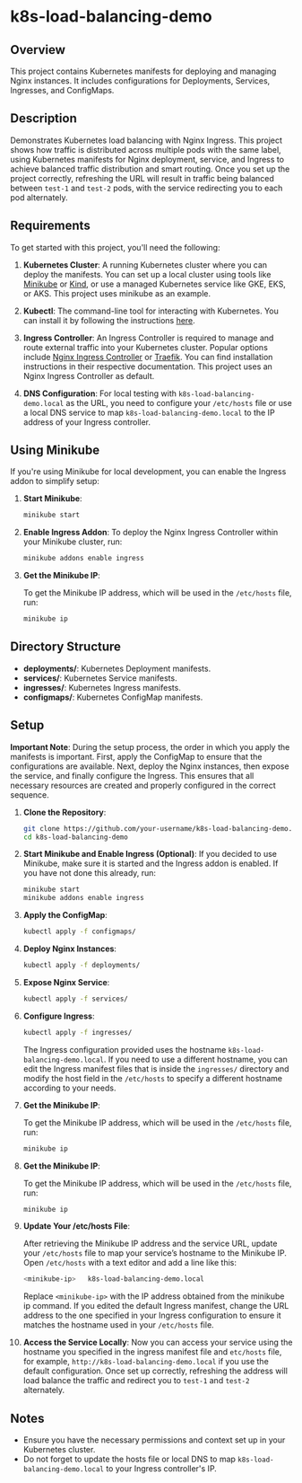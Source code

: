 # k8s-load-balancing-demo

## Overview

This project contains Kubernetes manifests for deploying and managing Nginx instances. It includes configurations for Deployments, Services, Ingresses, and ConfigMaps.

## Description

Demonstrates Kubernetes load balancing with Nginx Ingress. This project shows how traffic is distributed across multiple pods with the same label, using Kubernetes manifests for Nginx deployment, service, and Ingress  to achieve balanced traffic distribution and smart routing. Once you set up the project correctly, refreshing the URL will result in traffic being balanced between `test-1` and `test-2` pods, with the service redirecting you to each pod alternately.

## Requirements

To get started with this project, you'll need the following:

1. **Kubernetes Cluster**: A running Kubernetes cluster where you can deploy the manifests. You can set up a local cluster using tools like [Minikube](https://minikube.sigs.k8s.io/docs/) or [Kind](https://kind.sigs.k8s.io/docs/user/quick-start/), or use a managed Kubernetes service like GKE, EKS, or AKS. This project uses minikube as an example.

2. **Kubectl**: The command-line tool for interacting with Kubernetes. You can install it by following the instructions [here](https://kubernetes.io/docs/tasks/tools/install-kubectl/).

3. **Ingress Controller**: An Ingress Controller is required to manage and route external traffic into your Kubernetes cluster. Popular options include [Nginx Ingress Controller](https://docs.nginx.com/nginx-ingress-controller/) or [Traefik](https://doc.traefik.io/traefik/providers/kubernetes-ingress/). You can find installation instructions in their respective documentation. This project uses an Nginx Ingress Controller as default.

4. **DNS Configuration**: For local testing with `k8s-load-balancing-demo.local` as the URL, you need to configure your `/etc/hosts` file or use a local DNS service to map `k8s-load-balancing-demo.local` to the IP address of your Ingress controller.

## Using Minikube

If you're using Minikube for local development, you can enable the Ingress addon to simplify setup:

1. **Start Minikube**:
   ```bash
   minikube start
   ```

2. **Enable Ingress Addon**:
   To deploy the Nginx Ingress Controller within your Minikube cluster, run:
   ```bash
   minikube addons enable ingress
   ```
4. **Get the Minikube IP**:

   To get the Minikube IP address, which will be used in the `/etc/hosts` file, run:
   ```bash
   minikube ip
   ```

## Directory Structure

- **deployments/**: Kubernetes Deployment manifests.
- **services/**: Kubernetes Service manifests.
- **ingresses/**: Kubernetes Ingress manifests.
- **configmaps/**: Kubernetes ConfigMap manifests.

## Setup

**Important Note**: During the setup process, the order in which you apply the manifests is important. First, apply the ConfigMap to ensure that the configurations are available. Next, deploy the Nginx instances, then expose the service, and finally configure the Ingress. This ensures that all necessary resources are created and properly configured in the correct sequence.
    
1. **Clone the Repository**:
   ```bash
   git clone https://github.com/your-username/k8s-load-balancing-demo.git
   cd k8s-load-balancing-demo
   ```

2. **Start Minikube and Enable Ingress (Optional)**:
   If you decided to use Minikube, make sure it is started and the Ingress addon is enabled. If you have not done this already, run:
   ```bash
   minikube start
   minikube addons enable ingress
   ```

3. **Apply the ConfigMap**:
   ```bash
   kubectl apply -f configmaps/
   ```

4. **Deploy Nginx Instances**:
   ```bash
   kubectl apply -f deployments/
   ```

5. **Expose Nginx Service**:
   ```bash
   kubectl apply -f services/
   ```

6. **Configure Ingress**:
   ```bash
   kubectl apply -f ingresses/
   ```
   The Ingress configuration provided uses the hostname `k8s-load-balancing-demo.local`. If you need to use a different hostname, you can edit the Ingress manifest files that is inside the `ingresses/` directory and modify the host field in the `/etc/hosts` to specify a different hostname according to your needs.

7. **Get the Minikube IP**:

   To get the Minikube IP address, which will be used in the `/etc/hosts` file, run:
   ```bash
   minikube ip
   ```

8. **Get the Minikube IP**:

   To get the Minikube IP address, which will be used in the `/etc/hosts` file, run:
   ```bash
   minikube ip
   ```

9. **Update Your /etc/hosts File**:

   After retrieving the Minikube IP address and the service URL, update your `/etc/hosts` file to map your service’s hostname to the Minikube IP. Open `/etc/hosts` with a text editor and add a line like this:
   ```bash
   <minikube-ip>   k8s-load-balancing-demo.local
   ```
   Replace `<minikube-ip>` with the IP address obtained from the minikube ip command. If you edited the default Ingress manifest, change the URL address to the one specified in your Ingress configuration to ensure it    matches the hostname used in your `/etc/hosts` file.


10. **Access the Service Locally**:
   Now you can access your service using the hostname you specified in the ingress manifest file and `etc/hosts` file, for example, `http://k8s-load-balancing-demo.local` if you use the default configuration. Once set up correctly, refreshing the address will load balance the traffic and redirect you to `test-1` and `test-2` alternately.

## Notes

- Ensure you have the necessary permissions and context set up in your Kubernetes cluster.
- Do not forget to update the hosts file or local DNS to map `k8s-load-balancing-demo.local` to your Ingress controller's IP.
